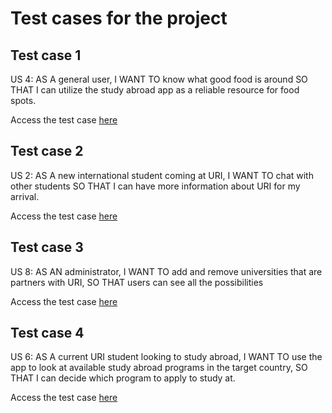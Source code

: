 # Test cases for the project

## Test case 1
US 4: AS A general user, I WANT TO know what good food is around SO THAT I can utilize the study abroad app as a reliable resource for food spots.

Access the test case [here](https://docs.google.com/presentation/d/1czAeUoornodZsdCIfSIprAJgL3LYvfsEuWclnLOLNSY/edit#slide=id.p)

## Test case 2
US 2: AS A new international student coming at URI, I WANT TO chat with other students SO THAT I can have more information about URI for my arrival.

Access the test case [here](https://docs.google.com/presentation/d/1czAeUoornodZsdCIfSIprAJgL3LYvfsEuWclnLOLNSY/edit#slide=id.g2965ac4093b_0_18)

## Test case 3
US 8: AS AN administrator, I WANT TO add and remove universities that are partners with URI, SO THAT users can see all the possibilities

Access the test case [here](https://docs.google.com/presentation/d/1czAeUoornodZsdCIfSIprAJgL3LYvfsEuWclnLOLNSY/edit#slide=id.g2965ac4093b_0_0)

## Test case 4
US 6: AS A current URI student looking to study abroad, I WANT TO use the app to look at available study abroad programs in the target country, SO THAT I can decide which program to apply to study at.

Access the test case [here](https://docs.google.com/presentation/d/1czAeUoornodZsdCIfSIprAJgL3LYvfsEuWclnLOLNSY/edit#slide=id.g2965ac4093b_0_36)
